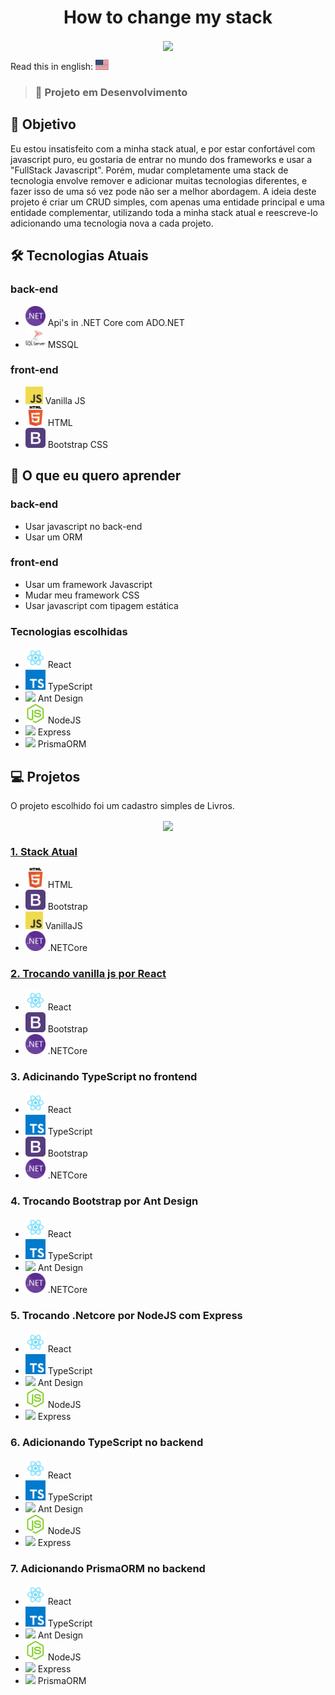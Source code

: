 <h1 align="center">How to change my stack</h1>
<p align="center">
  <img align="center" src="https://user-images.githubusercontent.com/43144939/144236444-9ff0a22a-53fc-42c3-9691-470f042b2d39.png"/>
</p>

Read this in english: <a href="readme_US.me"><img height="16" src="https://raw.githubusercontent.com/lipis/flag-icons/95cbeb22405dad5b86ee76df892c3666e81882d8/flags/4x3/us.svg" alt="US"/></a>

>### 🚧 Projeto em Desenvolvimento

## 🎯 **Objetivo**

Eu estou insatisfeito com a minha stack atual, e por estar confortável com javascript puro, eu gostaria de entrar no mundo dos frameworks e usar a "FullStack Javascript". Porém, mudar completamente uma stack de tecnologia envolve remover e adicionar muitas tecnologias diferentes, e fazer isso de uma só vez pode não ser a melhor abordagem. A ideia deste projeto é criar um CRUD simples, com apenas uma entidade principal e uma entidade complementar, utilizando toda a minha stack atual e reescreve-lo adicionando uma tecnologia nova a cada projeto.

## 🛠️ Tecnologias Atuais

### back-end

- <code><img height="32" src="https://raw.githubusercontent.com/github/explore/93d8a67084f94b2a444e510199a6e7622e5b09a3/topics/dotnet/dotnet.png"/></code> Api's in .NET Core com ADO.NET
- <code><img height="32" src="https://raw.githubusercontent.com/github/explore/96943574ba0c0340ba6ea1e6f768e9abe43e34e1/topics/sql-server/sql-server.png"/></code> MSSQL

### front-end

- <code><img height="28" src="https://raw.githubusercontent.com/github/explore/80688e429a7d4ef2fca1e82350fe8e3517d3494d/topics/javascript/javascript.png"/></code> Vanilla JS
- <code><img height="32" src="https://raw.githubusercontent.com/github/explore/80688e429a7d4ef2fca1e82350fe8e3517d3494d/topics/html/html.png"/></code> HTML
- <code><img height="32" src="https://raw.githubusercontent.com/github/explore/80688e429a7d4ef2fca1e82350fe8e3517d3494d/topics/bootstrap/bootstrap.png"/></code> Bootstrap CSS

## 📝 O que eu quero aprender

### back-end

- Usar javascript no back-end
- Usar um ORM

### front-end

- Usar um framework Javascript
- Mudar meu framework CSS
- Usar javascript com tipagem estática

### Tecnologias escolhidas

- <code><img height="32" src="https://raw.githubusercontent.com/github/explore/80688e429a7d4ef2fca1e82350fe8e3517d3494d/topics/react/react.png"/></code> React
- <code><img height="32" src="https://raw.githubusercontent.com/github/explore/80688e429a7d4ef2fca1e82350fe8e3517d3494d/topics/typescript/typescript.png"/></code> TypeScript
- <code><img height="32" src="https://avatars.githubusercontent.com/u/12101536?s=200&v=4"/></code> Ant Design
- <code><img height="32" src="https://raw.githubusercontent.com/devicons/devicon/2ae2a900d2f041da66e950e4d48052658d850630/icons/nodejs/nodejs-original.svg"/></code> NodeJS
- <code><img height="32" src="https://avatars.githubusercontent.com/u/5658226?s=200&v=4"/></code> Express
- <code><img height="32" src="https://avatars.githubusercontent.com/u/17219288?s=200&v=4"/></code> PrismaORM

## 💻 Projetos

O projeto escolhido foi um cadastro simples de Livros.
<p align="center">
  <img align="center" src="https://user-images.githubusercontent.com/43144939/144881062-b4d7296f-bc2a-4a04-9524-255acc2f33b7.png"/>
</p>

### [1. Stack Atual](/1-MyStack)

- <code><img height="32" src="https://raw.githubusercontent.com/github/explore/80688e429a7d4ef2fca1e82350fe8e3517d3494d/topics/html/html.png"/></code> HTML
- <code><img height="32" src="https://raw.githubusercontent.com/github/explore/80688e429a7d4ef2fca1e82350fe8e3517d3494d/topics/bootstrap/bootstrap.png"/></code> Bootstrap
- <code><img height="28" src="https://raw.githubusercontent.com/github/explore/80688e429a7d4ef2fca1e82350fe8e3517d3494d/topics/javascript/javascript.png"/></code> VanillaJS
- <code><img height="32" src="https://raw.githubusercontent.com/github/explore/93d8a67084f94b2a444e510199a6e7622e5b09a3/topics/dotnet/dotnet.png"/></code> .NETCore

### [2. Trocando vanilla js por React](/2-ReactStep)

- <code><img height="32" src="https://raw.githubusercontent.com/github/explore/80688e429a7d4ef2fca1e82350fe8e3517d3494d/topics/react/react.png"/></code> React
- <code><img height="32" src="https://raw.githubusercontent.com/github/explore/80688e429a7d4ef2fca1e82350fe8e3517d3494d/topics/bootstrap/bootstrap.png"/></code> Bootstrap
- <code><img height="32" src="https://raw.githubusercontent.com/github/explore/93d8a67084f94b2a444e510199a6e7622e5b09a3/topics/dotnet/dotnet.png"/></code> .NETCore

### 3. Adicinando TypeScript no frontend

- <code><img height="32" src="https://raw.githubusercontent.com/github/explore/80688e429a7d4ef2fca1e82350fe8e3517d3494d/topics/react/react.png"/></code> React
- <code><img height="32" src="https://raw.githubusercontent.com/github/explore/80688e429a7d4ef2fca1e82350fe8e3517d3494d/topics/typescript/typescript.png"/></code> TypeScript
- <code><img height="32" src="https://raw.githubusercontent.com/github/explore/80688e429a7d4ef2fca1e82350fe8e3517d3494d/topics/bootstrap/bootstrap.png"/></code> Bootstrap
- <code><img height="32" src="https://raw.githubusercontent.com/github/explore/93d8a67084f94b2a444e510199a6e7622e5b09a3/topics/dotnet/dotnet.png"/></code> .NETCore

### 4. Trocando Bootstrap por Ant Design

- <code><img height="32" src="https://raw.githubusercontent.com/github/explore/80688e429a7d4ef2fca1e82350fe8e3517d3494d/topics/react/react.png"/></code> React
- <code><img height="32" src="https://raw.githubusercontent.com/github/explore/80688e429a7d4ef2fca1e82350fe8e3517d3494d/topics/typescript/typescript.png"/></code> TypeScript
- <code><img height="32" src="https://avatars.githubusercontent.com/u/12101536?s=200&v=4"/></code> Ant Design
- <code><img height="32" src="https://raw.githubusercontent.com/github/explore/93d8a67084f94b2a444e510199a6e7622e5b09a3/topics/dotnet/dotnet.png"/></code> .NETCore

### 5. Trocando .Netcore por NodeJS com Express

- <code><img height="32" src="https://raw.githubusercontent.com/github/explore/80688e429a7d4ef2fca1e82350fe8e3517d3494d/topics/react/react.png"/></code> React
- <code><img height="32" src="https://raw.githubusercontent.com/github/explore/80688e429a7d4ef2fca1e82350fe8e3517d3494d/topics/typescript/typescript.png"/></code> TypeScript
- <code><img height="32" src="https://avatars.githubusercontent.com/u/12101536?s=200&v=4"/></code> Ant Design
- <code><img height="32" src="https://raw.githubusercontent.com/devicons/devicon/2ae2a900d2f041da66e950e4d48052658d850630/icons/nodejs/nodejs-original.svg"/></code> NodeJS
- <code><img height="32" src="https://avatars.githubusercontent.com/u/5658226?s=200&v=4"/></code> Express

### 6. Adicionando TypeScript no backend

- <code><img height="32" src="https://raw.githubusercontent.com/github/explore/80688e429a7d4ef2fca1e82350fe8e3517d3494d/topics/react/react.png"/></code> React
- <code><img height="32" src="https://raw.githubusercontent.com/github/explore/80688e429a7d4ef2fca1e82350fe8e3517d3494d/topics/typescript/typescript.png"/></code> TypeScript
- <code><img height="32" src="https://avatars.githubusercontent.com/u/12101536?s=200&v=4"/></code> Ant Design
- <code><img height="32" src="https://raw.githubusercontent.com/devicons/devicon/2ae2a900d2f041da66e950e4d48052658d850630/icons/nodejs/nodejs-original.svg"/></code> NodeJS
- <code><img height="32" src="https://avatars.githubusercontent.com/u/5658226?s=200&v=4"/></code> Express

### 7. Adicionando PrismaORM no backend

- <code><img height="32" src="https://raw.githubusercontent.com/github/explore/80688e429a7d4ef2fca1e82350fe8e3517d3494d/topics/react/react.png"/></code> React
- <code><img height="32" src="https://raw.githubusercontent.com/github/explore/80688e429a7d4ef2fca1e82350fe8e3517d3494d/topics/typescript/typescript.png"/></code> TypeScript
- <code><img height="32" src="https://avatars.githubusercontent.com/u/12101536?s=200&v=4"/></code> Ant Design
- <code><img height="32" src="https://raw.githubusercontent.com/devicons/devicon/2ae2a900d2f041da66e950e4d48052658d850630/icons/nodejs/nodejs-original.svg"/></code> NodeJS
- <code><img height="32" src="https://avatars.githubusercontent.com/u/5658226?s=200&v=4"/></code> Express
- <code><img height="32" src="https://avatars.githubusercontent.com/u/17219288?s=200&v=4"/></code> PrismaORM
